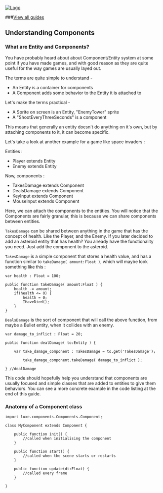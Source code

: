 
[![Logo](http://luxeengine.com/images/logo.png)](index.html)


###[View all guides](guide.html)

## Understanding Components

### What are Entity and Components?

You have probably heard about about Component/Entity system at some point if you have made games, 
and with good reason as they are quite useful for the way games are usually layed out.

The terms are quite simple to understand -   
- An Entity is a container for components   
- A Component adds some behavior to the Entity it is attached to

Let's make the terms practical -    
- A Sprite on screen is an Entity, "EnemyTower" sprite   
- A "ShootEveryThreeSeconds" is a component   

This means that generally an entity doesn't do anything on it's own, but by attaching components to it, it can become specific.



Let's take a look at another example for a game like space invaders : 

Entities :

- Player extends Entity   
- Enemy extends Entity   

Now, components :

- TakesDamage extends Component    
- DealsDamage extends Component    
- KeyInput extends Component    
- MouseInput extends Component    

Here, we can attach the components to the entities. 
You will notice that the Components are fairly granular, this is because we can share components between entities.

`TakesDamage` can be shared between anything in the game that has the concept of health. Like the Player, and the Enemy. If you later decided to add an asteroid entity that has health? You already have the functionality you need. Just add the component to the asteroid.

`TakesDamage` is a simple component that stores a health value, and has a function similar to `takeDamage( amount:Float )`, which will maybe look something like this : 
	
	var health : Float = 100;

	public function takeDamage( amount:Float ) {
		health -= amount;
		if(health <= 0) {
			health = 0;
			IHaveDied();
		}
	}

`DealsDamage` is the sort of component that will call the above function, from maybe a Bullet entity, when it collides with an enemy.

	var damage_to_inflict : Float = 20;

	public function dealDamage( to:Entity ) {

		var take_damage_component : TakesDamage = to.get('TakesDamage');

			take_damage_component.takeDamage( damage_to_inflict );

	} //dealDamage


This code should hopefully help you understand that components are usually focused and simple classes that are added to entities to give them behaviors.
You can see a more concrete example in the code listing at the end of this guide.

### Anatomy of a Component class


	import luxe.components.Components.Component;

	class MyComponent extends Component {

	    public function init() {
	    	//called when initialising the component
	    }
	    
	    public function start() {
	    	//called when the scene starts or restarts
	    }

	    public function update(dt:Float) {
	    	//called every frame
	    }

	}



